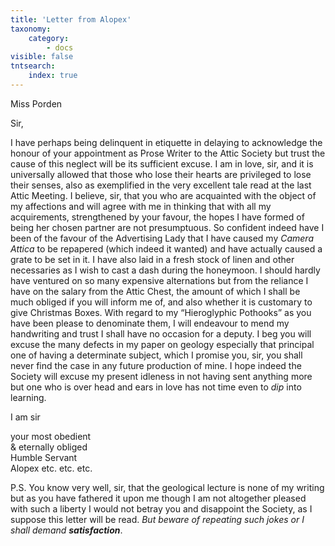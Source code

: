 ```yaml
---
title: 'Letter from Alopex'
taxonomy:
    category:
        - docs
visible: false
tntsearch:
    index: true
---
```


<div class="author">Miss Porden</div>

Sir,

I have perhaps being delinquent in etiquette in delaying to acknowledge the honour of your appointment as Prose Writer to the Attic Society but trust the cause of this neglect will be its sufficient excuse. I am in love, sir, and it is universally allowed that those who lose their hearts are privileged to lose their senses, also as exemplified in the very excellent tale read at the last Attic Meeting. I believe, sir, that you who are acquainted with the object of my affections and will agree with me in thinking that with all my acquirements, strengthened by your favour, the hopes I have formed of being her chosen partner are not presumptuous. So confident indeed have I been of the favour of the Advertising Lady that I have caused my *Camera Attica* to be repapered (which indeed it wanted) and have actually caused a grate to be set in it. I have also laid in a fresh stock of linen and other necessaries as I wish to cast a dash during the honeymoon. I should hardly have ventured on so many expensive alternations but from the reliance I have on the salary from the Attic Chest, the amount of which I shall be much obliged if you will inform me of, and also whether it is customary to give Christmas Boxes. With regard to my “Hieroglyphic Pothooks” as you have been please to denominate them, I will endeavour to mend my handwriting and trust I shall have no occasion for a deputy. I beg you will excuse the many defects in my paper on geology especially that principal one of having a determinate subject, which I promise you, sir, you shall never find the case in any future production of mine. I hope indeed the Society will excuse my present idleness in not having sent anything more but one who is over head and ears in love has not time even to *dip* into learning.
  
I am sir
 
your most obedient  
& eternally obliged  
Humble Servant  
Alopex etc. etc. etc.

P.S. You know very well, sir, that the geological lecture is none of my writing but as you have fathered it upon me though I am not altogether pleased with such a liberty I would not betray you and disappoint the Society, as I suppose this letter will be read. *But beware of repeating such jokes or I shall demand* ***satisfaction***.